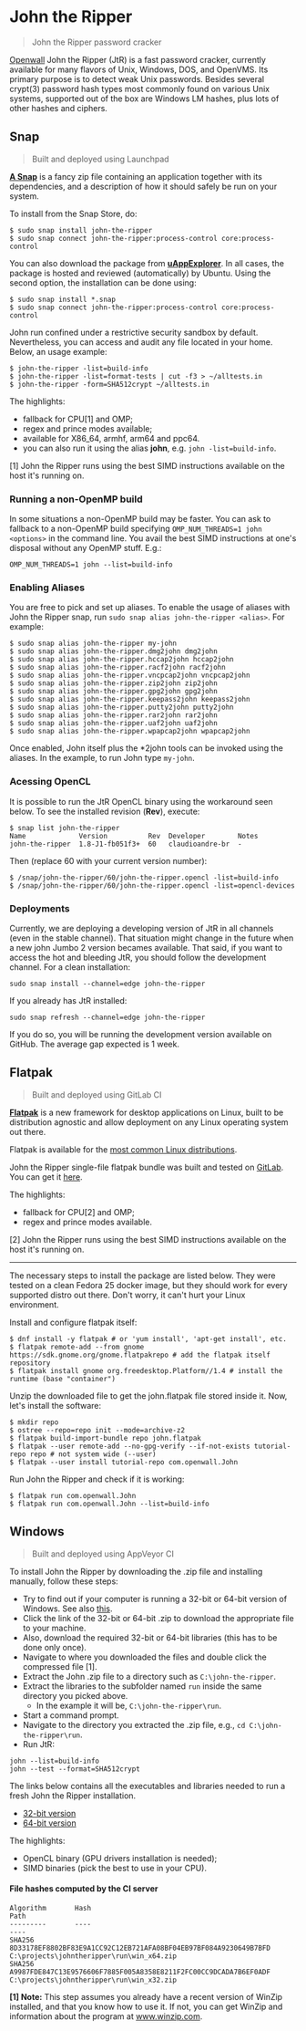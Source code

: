 # John the Ripper

> John the Ripper password cracker

[Openwall](http://openwall.com/) John the Ripper (JtR) is a fast password cracker, currently available for many flavors of Unix, Windows, DOS, and OpenVMS. Its primary purpose is to detect weak Unix passwords. Besides several crypt(3) password hash types most commonly found on various Unix systems, supported out of the box are Windows LM hashes, plus lots of other hashes and ciphers.

## Snap
> Built and deployed using Launchpad

[**A Snap**](http://snapcraft.io/) is a fancy zip file containing an application together with its dependencies, and a description of how it should safely be run on your system.

To install from the Snap Store, do:
```
$ sudo snap install john-the-ripper
$ sudo snap connect john-the-ripper:process-control core:process-control
```

You can also download the package from [**uAppExplorer**](https://uappexplorer.com/snap/ubuntu/john-the-ripper). In all cases, the package is hosted and reviewed (automatically) by Ubuntu. Using the second option, the installation can be done using:

```
$ sudo snap install *.snap
$ sudo snap connect john-the-ripper:process-control core:process-control
```

John run confined under a restrictive security sandbox by default. Nevertheless, you can access and audit any file located in your home. Below, an usage example:
```
$ john-the-ripper -list=build-info
$ john-the-ripper -list=format-tests | cut -f3 > ~/alltests.in
$ john-the-ripper -form=SHA512crypt ~/alltests.in
```

The highlights:
- fallback for CPU[1] and OMP;
- regex and prince modes available;
- available for X86_64, armhf, arm64 and ppc64.
- you can also run it using the alias **john**, e.g. `john -list=build-info`.

[1] John the Ripper runs using the best SIMD instructions available on the host it's running on.

### Running a non-OpenMP build
In some situations a non-OpenMP build may be faster. You can ask to fallback to a non-OpenMP build specifying `OMP_NUM_THREADS=1 john <options>` in the command line. You avail the best SIMD instructions at one's disposal without any OpenMP stuff. E.g.:
```
OMP_NUM_THREADS=1 john --list=build-info
```

### Enabling Aliases
You are free to pick and set up aliases. To enable the usage of aliases with John the Ripper snap, run `sudo snap alias john-the-ripper <alias>`. For example:
```
$ sudo snap alias john-the-ripper my-john
$ sudo snap alias john-the-ripper.dmg2john dmg2john
$ sudo snap alias john-the-ripper.hccap2john hccap2john
$ sudo snap alias john-the-ripper.racf2john racf2john
$ sudo snap alias john-the-ripper.vncpcap2john vncpcap2john
$ sudo snap alias john-the-ripper.zip2john zip2john
$ sudo snap alias john-the-ripper.gpg2john gpg2john
$ sudo snap alias john-the-ripper.keepass2john keepass2john
$ sudo snap alias john-the-ripper.putty2john putty2john
$ sudo snap alias john-the-ripper.rar2john rar2john
$ sudo snap alias john-the-ripper.uaf2john uaf2john
$ sudo snap alias john-the-ripper.wpapcap2john wpapcap2john

```

Once enabled, John itself plus the *2john tools can be invoked using the aliases. In the example, to run John type `my-john`.

### Acessing OpenCL
It is possible to run the JtR OpenCL binary using the workaround seen below. To see the installed revision (**Rev**), execute:
```
$ snap list john-the-ripper
Name             Version          Rev  Developer        Notes
john-the-ripper  1.8-J1-fb051f3+  60   claudioandre-br  -
```

Then (replace 60 with your current version number):
```
$ /snap/john-the-ripper/60/john-the-ripper.opencl -list=build-info
$ /snap/john-the-ripper/60/john-the-ripper.opencl -list=opencl-devices
```

### Deployments
Currently, we are deploying a developing version of JtR in all channels (even in the stable channel). That situation might change in the future when a new john Jumbo 2 version becames available. That said, if you want to access the hot and bleeding JtR, you should follow the development channel. For a clean installation:
```
sudo snap install --channel=edge john-the-ripper
```

If you already has JtR installed:
```
sudo snap refresh --channel=edge john-the-ripper
```

If you do so, you will be running the development version available on GitHub. The average gap expected is 1 week.

## Flatpak
> Built and deployed using GitLab CI

[**Flatpak**](http://flatpak.org//) is a new framework for desktop applications on Linux, built to be distribution agnostic and allow deployment on any Linux operating system out there.

Flatpak is available for the [most common Linux distributions](http://flatpak.org/getting.html).

John the Ripper single-file flatpak bundle was built and tested on [GitLab](https://gitlab.com/claudioandre/packages/pipelines). You can get it [here](https://gitlab.com/claudioandre/packages/-/jobs/46252686/artifacts/download).

The highlights:
- fallback for CPU[2] and OMP;
- regex and prince modes available.

[2] John the Ripper runs using the best SIMD instructions available on the host it's running on.

******
The necessary steps to install the package are listed below. They were tested on a clean Fedora 25 docker image, but they should work for every supported distro out there. Don't worry, it can't hurt your Linux environment.

Install and configure flatpak itself:
```
$ dnf install -y flatpak # or 'yum install', 'apt-get install', etc.
$ flatpak remote-add --from gnome https://sdk.gnome.org/gnome.flatpakrepo # add the flatpak itself repository
$ flatpak install gnome org.freedesktop.Platform//1.4 # install the runtime (base "container")
```

Unzip the downloaded file to get the john.flatpak file stored inside it. Now, let's install the software:
```
$ mkdir repo
$ ostree --repo=repo init --mode=archive-z2
$ flatpak build-import-bundle repo john.flatpak
$ flatpak --user remote-add --no-gpg-verify --if-not-exists tutorial-repo repo # not system wide (--user)
$ flatpak --user install tutorial-repo com.openwall.John
```

Run John the Ripper and check if it is working:
```
$ flatpak run com.openwall.John
$ flatpak run com.openwall.John --list=build-info
```

## Windows
> Built and deployed using AppVeyor CI

To install John the Ripper by downloading the .zip file and installing manually, follow these steps:

* Try to find out if your computer is running a 32-bit or 64-bit version of Windows. See also [this](https://support.microsoft.com/en-us/help/827218/how-to-determine-whether-a-computer-is-running-a-32-bit-version-or-64).
* Click the link of the 32-bit or 64-bit .zip to download the appropriate file to your machine.
* Also, download the required 32-bit or 64-bit libraries (this has to be done only once).
* Navigate to where you downloaded the files and double click the compressed file [1].
* Extract the John .zip file to a directory such as `C:\john-the-ripper`.
* Extract the libraries to the subfolder named `run` inside the same directory you picked above. 
  * In the example it will be, `C:\john-the-ripper\run`.
* Start a command prompt.
* Navigate to the directory you extracted the .zip file, e.g., `cd C:\john-the-ripper\run`.
* Run JtR:
```
john --list=build-info
john --test --format=SHA512crypt
```

The links below contains all the executables and libraries needed to run a fresh John the Ripper installation.
- [32-bit version](https://ci.appveyor.com/project/claudioandre/johntheripper/build/1.8J1-1bbe5cf46/job/cjy4a8rc93w524ic/artifacts)
- [64-bit version](https://ci.appveyor.com/project/claudioandre/johntheripper/build/1.8J1-1bbe5cf46/job/y5wrmbfave2btxj0/artifacts)

The highlights:
- OpenCL binary (GPU drivers installation is needed);
- SIMD binaries (pick the best to use in your CPU).

#### File hashes computed by the CI server
```
Algorithm       Hash                                                                   Path
---------       ----                                                                   ----
SHA256          8D33178EF8802BF83E9A1CC92C12EB721AFA08BF04EB97BF084A9230649B7BFD       C:\projects\johntheripper\run\win_x64.zip
SHA256          A9987FDE847C13E9576606F7885F005A8358E8211F2FC00CC9DCADA7B6EF0ADF       C:\projects\johntheripper\run\win_x32.zip
```

**[1] Note:** This step assumes you already have a recent version of WinZip installed, and that you know how to use it. If not, you can get WinZip and information about the program at www.winzip.com.
